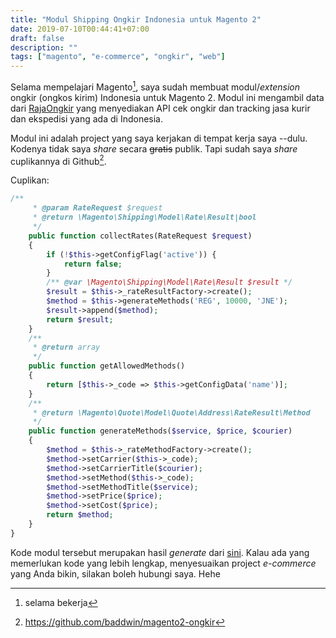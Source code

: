 ```yaml
---
title: "Modul Shipping Ongkir Indonesia untuk Magento 2"
date: 2019-07-10T00:44:41+07:00
draft: false
description: ""
tags: ["magento", "e-commerce", "ongkir", "web"]
---
```


Selama mempelajari Magento[^1], saya sudah membuat modul/_extension_
ongkir (ongkos kirim) Indonesia untuk Magento 2. Modul ini mengambil data
dari [RajaOngkir](http://rajaongkir.com) yang menyediakan API cek ongkir dan tracking
jasa kurir dan ekspedisi yang ada di Indonesia.

Modul ini adalah project yang saya kerjakan di tempat kerja saya --dulu.
Kodenya tidak saya _share_ secara ~~gratis~~ publik.
Tapi sudah saya _share_ cuplikannya di Github[^2].

Cuplikan:
```php
/**
     * @param RateRequest $request
     * @return \Magento\Shipping\Model\Rate\Result|bool
     */
    public function collectRates(RateRequest $request)
    {
        if (!$this->getConfigFlag('active')) {
            return false;
        }
        /** @var \Magento\Shipping\Model\Rate\Result $result */
        $result = $this->_rateResultFactory->create();
        $method = $this->generateMethods('REG', 10000, 'JNE');
        $result->append($method);
        return $result;
    }
    /**
     * @return array
     */
    public function getAllowedMethods()
    {
        return [$this->_code => $this->getConfigData('name')];
    }
    /**
     * @return \Magento\Quote\Model\Quote\Address\RateResult\Method
     */
    public function generateMethods($service, $price, $courier)
    {
        $method = $this->_rateMethodFactory->create();
        $method->setCarrier($this->_code);
        $method->setCarrierTitle($courier);
        $method->setMethod($this->_code);
        $method->setMethodTitle($service);
        $method->setPrice($price);
        $method->setCost($price);
        return $method;
    }
}
```

<!-- more -->
Kode modul tersebut merupakan hasil _generate_ dari
[sini](https://cedcommerce.com/magento-2-module-creator/shipping-module).
Kalau ada yang memerlukan kode yang lebih lengkap,
menyesuaikan project _e-commerce_ yang Anda bikin,
silakan boleh hubungi saya. Hehe

[^1]: selama bekerja
[^2]: https://github.com/baddwin/magento2-ongkir
